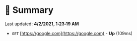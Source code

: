 # 📖 Summary
Last updated: **4/2/2021, 1:23:19 AM**

- `GET` [https://google.com](https://google.com) - **Up** (109ms)
